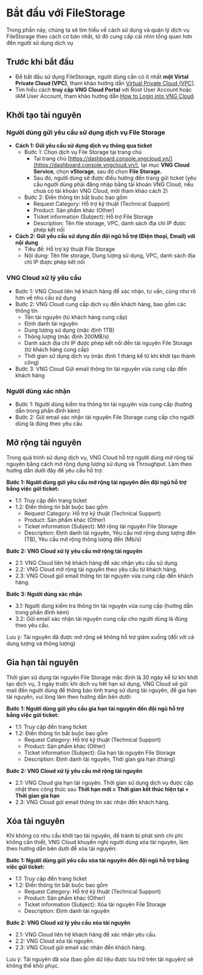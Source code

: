 # Bắt đầu với FileStorage

Trong phần này, chúng ta sẽ tìm hiểu về cách sử dụng và quản lý dịch vụ FileStorage theo cách cơ bản nhất, từ đó cung cấp cái nhìn tổng quan hơn đến người sử dụng dịch vụ

## Trước khi bắt đầu

* Để bắt đầu sử dụng FileStorage, người dùng cần có ít nhất **một Virtal Private Cloud (VPC)**, tham khảo hướng dẫn [Virtual Private Cloud (VPC)](../../vserver/compute-hcm03-1a/network/virtual-private-cloud-vpc.md).
* Tìm hiểu cách **truy cập VNG Cloud Portal** với Root User Account hoặc IAM User Account, tham khảo hướng dẫn [How to Login into VNG Cloud](../../identity-and-access-management-iam/cac-loai-dinh-danh-iam/tai-khoan-user-accounts/cach-dang-nhap-vao-vng-cloud.md).

## Khởi tạo tài nguyên

### Người dùng gửi yêu cầu sử dụng dịch vụ File Storage

* **Cách 1: Gửi yêu cầu sử dụng dịch vụ thông qua ticket**
  * Bước 1: Chọn dịch vụ File Storage tại trang chủ
    * Tại trang chủ [https://dashboard.console.vngcloud.vn/](https://dashboard.console.vngcloud.vn/), tại mục **VNG Cloud Service**, chọn **vStorage**, sau đó chọn **File Storage.**
    * Sau đó, người dùng sẽ được điều hướng đến trang gửi ticket (yêu cầu người dùng phải đăng nhập bằng tài khoản VNG Cloud, nếu chưa có tài khoản VNG Cloud, mời tham khảo cách 2)
  * Bước 2: Điền thông tin bắt buộc bao gồm
    * Request Category: Hỗ trợ kỹ thuật (Technical Support)
    * Product: Sản phẩm khác (Other)
    * Ticket information (Subject): Hỗ trợ File Storage
    * Description: Tên file storage, VPC, danh sách địa chỉ IP được phép kết nối
* **Cách 2: Gửi yêu cầu sử dụng đến đội ngũ hỗ trợ (Điện thoại, Email) với nội dung**
  * Tiêu đề: Hỗ trợ kỹ thuật File Storage
  * Nội dung: Tên file storage, Dung lượng sử dụng, VPC, danh sách địa chỉ IP được phép kết nối

### VNG Cloud xử lý yêu cầu

* Bước 1: VNG Cloud liên hệ khách hàng để xác nhận, tư vấn, cũng như rõ hơn về nhu cầu sử dụng
* Bước 2: VNG Cloud cung cấp dịch vụ đến khách hàng, bao gồm các thông tin
  * Tên tài nguyên (từ khách hàng cung cấp)
  * Định danh tài nguyên
  * Dung lượng sử dụng (mặc định 1TB)
  * Thông lượng (mặc định 200MB/s)
  * Danh sách địa chỉ IP được phép kết nối đền tài nguyên File Storage (từ khách hàng cung cấp)
  * Thời gian sử dụng dịch vụ (mặc định 1 tháng kể từ khi khởi tạo thành công)
* Bước 3: VNG Cloud Gửi email thông tin tài nguyên vừa cung cấp đến khách hàng

### Người dùng xác nhận

* Bước 1: Người dùng kiểm tra thông tin tài nguyên vừa cung cấp (hướng dẫn trong phần đính kèm)
* Bước 2: Gửi email xác nhận tài nguyên File Storage cung cấp cho người dùng là đúng theo yêu cầu

## Mở rộng tài nguyên

Trong quá trình sử dụng dịch vụ, VNG Cloud hỗ trợ người dùng mở rộng tài nguyên bằng cách mở rộng dung lượng sử dụng và Throughput. Làm theo hướng dẫn dưới đây để yêu cầu hỗ trợ:

**Bước 1: Người dùng gửi yêu cầu mở rộng tài nguyên đến đội ngũ hỗ trợ bằng việc gửi ticket:**

* 1.1: Truy cập đến trang ticket
* 1.2: Điền thông tin bắt buộc bao gồm
  * Request Category: Hỗ trợ kỹ thuật (Technical Support)
  * Product: Sản phẩm khác (Other)
  * Ticket information (Subject): Mở rộng tài nguyên File Storage
  * Description: Định danh tài nguyên, Yêu cầu mở rộng dung lượng đến (TB), Yêu cầu mở rộng thông lượng đến (Mb/s)

**Bước 2: VNG Cloud xử lý yêu cầu mở rộng tài nguyên**

* 2.1: VNG Cloud liên hệ khách hàng để xác nhận yêu cầu sử dụng.
* 2.2: VNG Cloud mở rộng tài nguyên theo yêu cầu từ khách hàng.
* 2.3: VNG Cloud gửi email thông tin tài nguyên vừa cung cấp đến khách hàng.

**Bước 3: Người dùng xác nhận**

* 3.1: Người dùng kiểm tra thông tin tài nguyên vừa cung cấp (hướng dẫn trong phần đính kèm)
* 3.2: Gửi email xác nhận tài nguyên cung cấp cho người dùng là đúng theo yêu cầu.

Lưu ý: Tài nguyên đã được mở rộng sẽ không hỗ trợ giảm xuống (đối với cả dung lượng và thông lượng)

## Gia hạn tài nguyên

Thời gian sử dụng tài nguyên File Storage mặc định là 30 ngày kể từ khi khởi tạo dịch vụ, 3 ngày trước khi dịch vụ hết hạn sử dụng, VNG Cloud sẽ gửi mail đến người dùng để thông báo tình trạng sử dụng tài nguyên, để gia hạn tài nguyên, vui lòng làm theo hướng dẫn bên dưới:

**Bước 1: Người dùng gửi yêu cầu gia hạn tài nguyên đến đội ngũ hỗ trợ bằng việc gửi ticket:**

* 1.1: Truy cập đến trang ticket
* 1.2: Điền thông tin bắt buộc bao gồm
  * Request Category: Hỗ trợ kỹ thuật (Technical Support)
  * Product: Sản phẩm khác (Other)
  * Ticket information (Subject): Gia hạn tài nguyên File Storage
  * Description: Định danh tài nguyên, Thời gian gia hạn (tháng)

**Bước 2: VNG Cloud xử lý yêu cầu mở rộng tài nguyên**

* 2.1:  VNG Cloud gia hạn tài nguyên. Thời gian sử dụng dịch vụ được cập nhật theo công thức sau **Thời hạn mới = Thời gian kết thúc hiện tại + Thời gian gia hạn**
* 2.3: VNG Cloud gửi email thông tin xác nhận đến khách hàng.

## Xóa tài nguyên

Khi không có nhu cầu khởi tạo tài nguyên, để tránh bị phát sinh chi phí không cần thiết, VNG Cloud khuyến nghị người dùng xóa tài nguyên, làm theo hướng dẫn bên dưới để xóa tài nguyên:

**Bước 1: Người dùng gửi yêu cầu xóa tài nguyên đến đội ngũ hỗ trợ bằng việc gửi ticket:**

* 1.1: Truy cập đến trang ticket
* 1.2: Điền thông tin bắt buộc bao gồm
  * Request Category: Hỗ trợ kỹ thuật (Technical Support)
  * Product: Sản phẩm khác (Other)
  * Ticket information (Subject): Xóa tài nguyên File Storage
  * Description: Định danh tài nguyên

**Bước 2: VNG Cloud xử lý yêu cầu xóa tài nguyên**

* 2.1: VNG Cloud liên hệ khách hàng để xác nhận yêu cầu.
* 2.2:  VNG Cloud xóa tài nguyên.
* 2.3: VNG Cloud gửi email xác nhận đến khách hàng.

Lưu ý: Tài nguyên đã xóa (bao gồm dữ liệu được lưu trữ trên tài nguyên) sẽ không thể khôi phục.
